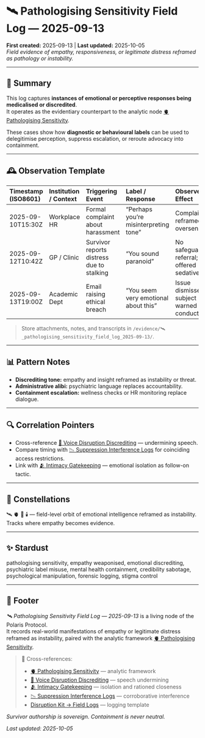# 🛰️ Pathologising Sensitivity Field Log — 2025-09-13  
**First created:** 2025-09-13 | **Last updated:** 2025-10-05  
*Field evidence of empathy, responsiveness, or legitimate distress reframed as pathology or instability.*  

---

## 🧾 Summary  

This log captures **instances of emotional or perceptive responses being medicalised or discredited**.  
It operates as the evidentiary counterpart to the analytic node [🫀 Pathologising Sensitivity](../Narrative_And_Psych_Ops/🧠_Psychological_Containment/🫀_pathologising_sensitivity_2025-09-13.md).  

These cases show how **diagnostic or behavioural labels** can be used to delegitimise perception, suppress escalation, or reroute advocacy into containment.  

---

## 🕰 Observation Template  

| Timestamp (ISO8601) | Institution / Context | Triggering Event | Label / Response | Observed Effect | Evidence Type | Notes |
|:--------------------|:----------------------|:-----------------|:-----------------|:----------------|:---------------|:------|
| 2025-09-10T15:30Z | Workplace HR | Formal complaint about harassment | “Perhaps you’re misinterpreting tone” | Complaint reframed as oversensitivity | Meeting notes | Common start of credibility containment. |
| 2025-09-12T10:42Z | GP / Clinic | Survivor reports distress due to stalking | “You sound paranoid” | No safeguarding referral; offered sedatives | Appointment transcript | Medicalisation instead of protection. |
| 2025-09-13T19:00Z | Academic Dept | Email raising ethical breach | “You seem very emotional about this” | Issue dismissed; subject warned for conduct | Email chain | Emotional framing used as deterrent. |

> Store attachments, notes, and transcripts in `/evidence/🛰️_pathologising_sensitivity_field_log_2025-09-13/`.

---

## 📊 Pattern Notes  

- **Discrediting tone:** empathy and insight reframed as instability or threat.  
- **Administrative alibi:** psychiatric language replaces accountability.  
- **Containment escalation:** wellness checks or HR monitoring replace dialogue.  

---

## 🔍 Correlation Pointers  

- Cross-reference [👅 Voice Disruption Discrediting](../Narrative_And_Psych_Ops/👅_voice_disruption_discrediting.md) — undermining speech.  
- Compare timing with [📉 Suppression Interference Logs](../../📉_Suppression_Interference_Logs.md) for coinciding access restrictions.  
- Link with [🫂 Intimacy Gatekeeping](../Narrative_And_Psych_Ops/🧠_Psychological_Containment/🫂_intimacy_gatekeeping.md) — emotional isolation as follow-on tactic.  

---

## 🌌 Constellations  

🛰️ 🫀 🧠 🕯️ — field-level orbit of emotional intelligence reframed as instability.  
Tracks where empathy becomes evidence.  

---

## ✨ Stardust  

pathologising sensitivity, empathy weaponised, emotional discrediting, psychiatric label misuse, mental health containment, credibility sabotage, psychological manipulation, forensic logging, stigma control  

---

## 🏮 Footer  

*🛰️ Pathologising Sensitivity Field Log — 2025-09-13* is a living node of the Polaris Protocol.  
It records real-world manifestations of empathy or legitimate distress reframed as instability, paired with the analytic framework [🫀 Pathologising Sensitivity](../Narrative_And_Psych_Ops/🧠_Psychological_Containment/🫀_pathologising_sensitivity_2025-09-13.md).  

> 📡 Cross-references:  
> - [🫀 Pathologising Sensitivity](../Narrative_And_Psych_Ops/🧠_Psychological_Containment/🫀_pathologising_sensitivity_2025-09-13.md) — analytic framework  
> - [👅 Voice Disruption Discrediting](../Narrative_And_Psych_Ops/👅_voice_disruption_discrediting.md) — speech undermining  
> - [🫂 Intimacy Gatekeeping](../Narrative_And_Psych_Ops/🧠_Psychological_Containment/🫂_intimacy_gatekeeping.md) — isolation and rationed closeness  
> - [📉 Suppression Interference Logs](../../📉_Suppression_Interference_Logs.md) — corroborative interference  
> - [Disruption Kit → Field Logs](../../Disruption_Kit/Field_Logs/) — logging template  

*Survivor authorship is sovereign. Containment is never neutral.*  

_Last updated: 2025-10-05_
